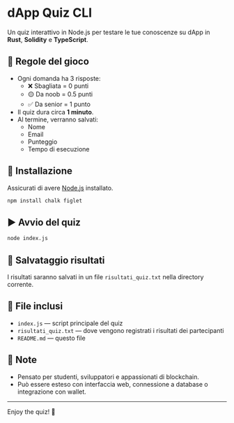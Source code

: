 # dApp Quiz CLI

Un quiz interattivo in Node.js per testare le tue conoscenze su dApp in **Rust**, **Solidity** e **TypeScript**.

## 🧠 Regole del gioco
- Ogni domanda ha 3 risposte:
  - ❌ Sbagliata = 0 punti
  - 🟡 Da noob = 0.5 punti
  - ✅ Da senior = 1 punto
- Il quiz dura circa **1 minuto**.
- Al termine, verranno salvati:
  - Nome
  - Email
  - Punteggio
  - Tempo di esecuzione

## 🚀 Installazione
Assicurati di avere [Node.js](https://nodejs.org/) installato.

```bash
npm install chalk figlet
```

## ▶️ Avvio del quiz

```bash
node index.js
```

## 📝 Salvataggio risultati
I risultati saranno salvati in un file `risultati_quiz.txt` nella directory corrente.

## 📁 File inclusi
- `index.js` — script principale del quiz
- `risultati_quiz.txt` — dove vengono registrati i risultati dei partecipanti
- `README.md` — questo file

## 📌 Note
- Pensato per studenti, sviluppatori e appassionati di blockchain.
- Può essere esteso con interfaccia web, connessione a database o integrazione con wallet.

---
Enjoy the quiz! 🚀

